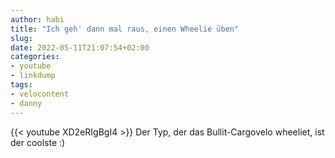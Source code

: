 ```yaml
---
author: habi
title: "Ich geh' dann mal raus, einen Wheelie üben"
slug: 
date: 2022-05-11T21:07:54+02:00
categories:
- youtube
- linkdump
tags:
- velocontent
- danny
---
```


{{< youtube XD2eRIgBgI4 >}}
Der Typ, der das Bullit-Cargovelo wheeliet, ist der coolste :)
